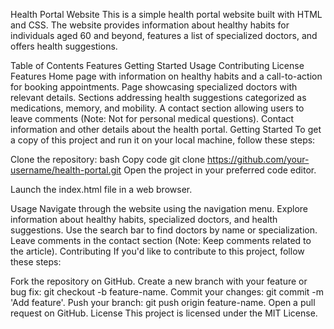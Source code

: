 Health Portal Website
This is a simple health portal website built with HTML and CSS. The website provides information about healthy habits for individuals aged 60 and beyond, features a list of specialized doctors, and offers health suggestions.

Table of Contents
Features
Getting Started
Usage
Contributing
License
Features
Home page with information on healthy habits and a call-to-action for booking appointments.
Page showcasing specialized doctors with relevant details.
Sections addressing health suggestions categorized as medications, memory, and mobility.
A contact section allowing users to leave comments (Note: Not for personal medical questions).
Contact information and other details about the health portal.
Getting Started
To get a copy of this project and run it on your local machine, follow these steps:

Clone the repository:
bash
Copy code
git clone https://github.com/your-username/health-portal.git
Open the project in your preferred code editor.

Launch the index.html file in a web browser.

Usage
Navigate through the website using the navigation menu.
Explore information about healthy habits, specialized doctors, and health suggestions.
Use the search bar to find doctors by name or specialization.
Leave comments in the contact section (Note: Keep comments related to the article).
Contributing
If you'd like to contribute to this project, follow these steps:

Fork the repository on GitHub.
Create a new branch with your feature or bug fix: git checkout -b feature-name.
Commit your changes: git commit -m 'Add feature'.
Push your branch: git push origin feature-name.
Open a pull request on GitHub.
License
This project is licensed under the MIT License.
